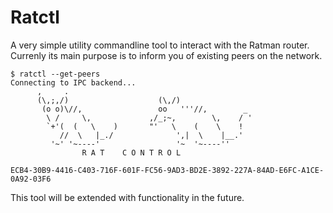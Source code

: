 # Ratctl

A very simple utility commandline tool to interact with the Ratman
router.  Currenly its main purpose is to inform you of existing peers
on the network.

```console
$ ratctl --get-peers
Connecting to IPC backend...
      ,     .             
      (\,;,/)                    (\,/)
       (o o)\//,                 oo   '''//,        _
        \ /     \,             ,/_;~,        \,    / '
        `+'(  (   \    )       "'   \    (    \    !
           //  \   |_./              ',|  \    |__.'
         '~' '~----'                 '~  '~----''
                R A T    C O N T R O L

ECB4-30B9-4416-C403-716F-601F-FC56-9AD3-BD2E-3892-227A-84AD-E6FC-A1CE-0A92-03F6
```

This tool will be extended with functionality in the future.
